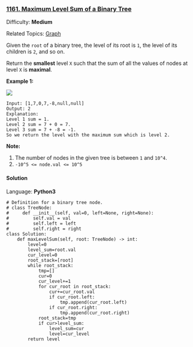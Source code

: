 ### [1161\. Maximum Level Sum of a Binary Tree](https://leetcode.com/problems/maximum-level-sum-of-a-binary-tree/)

Difficulty: **Medium**  

Related Topics: [Graph](https://leetcode.com/tag/graph/)


Given the `root` of a binary tree, the level of its root is `1`, the level of its children is `2`, and so on.

Return the **smallest** level `X` such that the sum of all the values of nodes at level `X` is **maximal**.

**Example 1:**

**![](https://assets.leetcode.com/uploads/2019/05/03/capture.JPG)**

```
Input: [1,7,0,7,-8,null,null]
Output: 2
Explanation: 
Level 1 sum = 1.
Level 2 sum = 7 + 0 = 7.
Level 3 sum = 7 + -8 = -1.
So we return the level with the maximum sum which is level 2.
```

**Note:**

1.  The number of nodes in the given tree is between `1` and `10^4`.
2.  `-10^5 <= node.val <= 10^5`


#### Solution

Language: **Python3**

```python3
# Definition for a binary tree node.
# class TreeNode:
#     def __init__(self, val=0, left=None, right=None):
#         self.val = val
#         self.left = left
#         self.right = right
class Solution:
    def maxLevelSum(self, root: TreeNode) -> int:
        level=0
        level_sum=root.val
        cur_level=0
        root_stack=[root]
        while root_stack:
            tmp=[]
            cur=0
            cur_level+=1
            for cur_root in root_stack:
                cur+=cur_root.val
                if cur_root.left:
                    tmp.append(cur_root.left)
                if cur_root.right:
                    tmp.append(cur_root.right)
            root_stack=tmp
            if cur>level_sum:
                level_sum=cur
                level=cur_level
        return level
```
